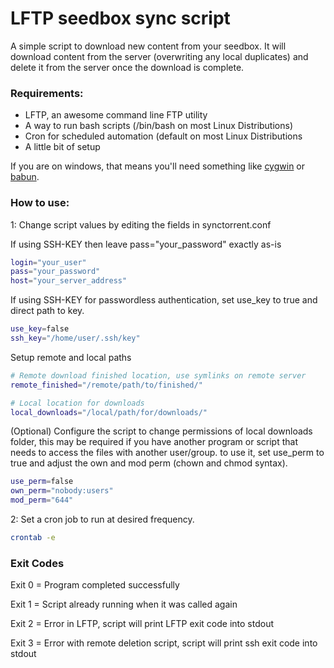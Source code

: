 # LFTP seedbox sync script

A simple script to download new content from your seedbox.  It will download content from the server (overwriting any local duplicates) and delete it from the server once the download is complete.

### Requirements:
- LFTP, an awesome command line FTP utility
- A way to run bash scripts (/bin/bash on most Linux Distributions)
- Cron for scheduled automation (default on most Linux Distributions
- A little bit of setup

If you are on windows, that means you'll need something like [cygwin](http://cygwin.com/install.html) or [babun](http://babun.github.io/).

### How to use:
1: Change script values by editing the fields in synctorrent.conf

If using SSH-KEY then leave pass="your_password" exactly as-is
```sh
login="your_user"
pass="your_password"
host="your_server_address"
```

If using SSH-KEY for passwordless authentication, set use_key to true and direct path to key.
```sh
use_key=false
ssh_key="/home/user/.ssh/key"
```

Setup remote and local paths
```sh
# Remote download finished location, use symlinks on remote server
remote_finished="/remote/path/to/finished/"

# Local location for downloads
local_downloads="/local/path/for/downloads/"
```

(Optional) Configure the script to change permissions of local downloads folder, this may be required if you have another program or script that needs to access the files with another user/group. to use it, set use_perm to true and adjust the own and mod perm (chown and chmod syntax).
```sh
use_perm=false
own_perm="nobody:users"
mod_perm="644"
```

2: Set a cron job to run at desired frequency.
```sh
crontab -e
```

### Exit Codes
Exit 0 = Program completed successfully

Exit 1 = Script already running when it was called again

Exit 2 = Error in LFTP, script will print LFTP exit code into stdout

Exit 3 = Error with remote deletion script, script will print ssh exit code into stdout

